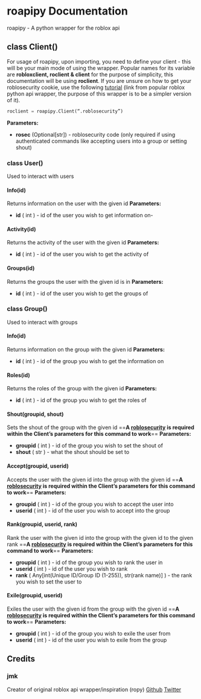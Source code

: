 # roapipy Documentation
roapipy - A python wrapper for the roblox api
## class Client()
For usage of roapipy, upon importing, you need to define your client - this will be your main mode of using the wrapper. Popular names for its variable are **robloxclient, roclient & client** for the purpose of simplicity, this documentation will be using **roclient**.
If you are unsure on how to get your roblosecurity cookie, use the following [tutorial](https://ro.py.jmk.gg/dev/roblosecurity/) (link from popular roblox python api wrapper, the purpose of this wrapper is to be a simpler version of it).
```py
roclient = roapipy.Client(“.roblosecurity”)
```
**Parameters:**
* **rosec** (Optional[str]) - roblosecurity code (only required if using authenticated commands like accepting users into a group or setting shout)
### class User()
Used to interact with users
#### Info(id)
Returns information on the user with the given id
**Parameters:**
* **id** ( int ) - id of the user you wish to get information on-     
#### Activity(id)
Returns the activity of the user with the given id
**Parameters:**
* **id** ( int ) - id of the user you wish to get the activity of
#### Groups(id)
Returns the groups the user with the given id is in
**Parameters:**
* **id** ( int ) - id of the user you wish to get the groups of
### class Group()
Used to interact with groups
#### Info(id)
Returns information on the group with the given id
**Parameters:**
* **id** ( int ) - id of the group you wish to get the information on
#### Roles(id)
Returns the roles of the group with the given id
**Parameters:**
* **id** ( int ) - id of the group you wish to get the roles of
#### Shout(groupid, shout)
Sets the shout of the group with the given id
==**A [roblosecurity](https://ro.py.jmk.gg/dev/roblosecurity/) is required within the Client’s parameters for this command to work**==
**Parameters:**
* **groupid** ( int ) - id of the group you wish to set the shout of
* **shout** ( str ) - what the shout should be set to
#### Accept(groupid, userid)
Accepts the user with the given id into the group with the given id
==**A [roblosecurity](https://ro.py.jmk.gg/dev/roblosecurity/) is required within the Client’s parameters for this command to work**==
**Parameters:**
* **groupid** ( int ) - id of the group you wish to accept the user into
* **userid** ( int ) - id of the user you wish to accept into the group
#### Rank(groupid, userid, rank)
Rank the user with the given id into the group with the given id to the given rank
==**A [roblosecurity](https://ro.py.jmk.gg/dev/roblosecurity/) is required within the Client’s parameters for this command to work**==
**Parameters:**
* **groupid** ( int ) - id of the group you wish to rank the user in
* **userid** ( int ) - id of the user you wish to rank
* **rank** ( Any[int(Unique ID/Group ID (1-255)), str(rank name)] ) - the rank you wish to set the user to
#### Exile(groupid, userid)
Exiles the user with the given id from the group with the given id
==**A [roblosecurity](https://ro.py.jmk.gg/dev/roblosecurity/) is required within the Client’s parameters for this command to work**==
**Parameters:**
* **groupid** ( int ) - id of the group you wish to exile the user from
* **userid** ( int ) - id of the user you wish to exile from the group
## Credits
### jmk
Creator of original roblox api wrapper/inspiration (ropy)
[Github](https://github.com/jmkd3v) [Twitter](https://twitter.com/jmkdev)